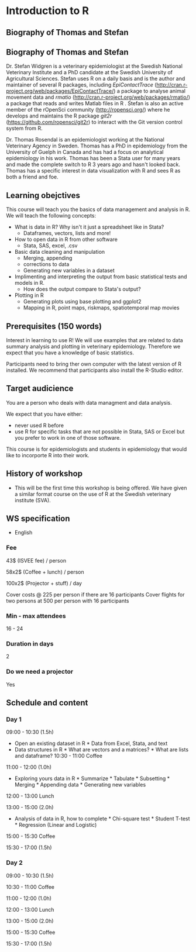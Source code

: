 # Introduction to R

## Biography of Thomas and Stefan

## Biography of Thomas and Stefan

Dr. Stefan Widgren is a veterinary epidemiologist at the Swedish
National Veterinary Institute and a PhD candidate at the Swedish
University of Agricultural Sciences. Stefan uses R on a daily basis
and is the author and maintainer of several R packages, including *EpiContactTrace*
(http://cran.r-project.org/web/packages/EpiContactTrace/) a package to
analyse animal movement data and *rmatio*
(http://cran.r-project.org/web/packages/rmatio/) a package that reads
and writes Matlab files in R . Stefan is also an
active member of the rOpenSci community (http://ropensci.org/) where
he develops and maintains the R package *git2r*
(https://github.com/ropensci/git2r) to interact with the Git version
control system from R.

Dr. Thomas Rosendal is an epidemiologist working at the
National Veterinary Agency in Sweden. Thomas has a PhD in
epidemiology from the University of Guelph in Canada and has had a
focus on analytical epidemiology in his work. Thomas has been a Stata
user for many years and made the complete switch to R 3 years ago and
hasn't looked back. Thomas has a specific interest in data visualization with
R and sees R as both a friend and foe.

## Learning obejctives

This course will teach you the basics of data management and  analysis in R. We will
teach the following concepts:

* What is data in R? Why isn't it just a spreadsheet like in Stata?
    * Dataframes, vectors, lists and more!
* How to open data in R from other software
    * Stata, SAS, excel, .csv
* Basic data cleaning and manipulation
    * Merging, appending
	* corrections to data
	* Generating new variables in a dataset
* Implimenting and interpreting the output from basic statistical tests
and models in R.
	* How does the output compare to Stata's output?
* Plotting in R
	* Generating plots using base plotting and ggplot2
	* Mapping in R, point maps, riskmaps, spatiotemporal map movies

## Prerequisites (150 words)

Interest in learning to use R! We will use examples that are related
to data summary analysis and plotting in veterinary
epidemiology. Therefore we expect that you have a knowledge of basic
statistics.

Participants need to bring ther own computer with the latest version
of R installed. We recommend that participants also install the
R-Studio editor.

## Target audicience

You are a person who deals with data managment and data analysis.

We expect that you have either:

* never used R before
* use R for specific tasks that are not possible in Stata, SAS or Excel but
you prefer to work in one of those software.

This course is for epidemiologists and students in epidemiology that
would like to incorporte R into their work.

## History of workshop

- This will be the first time this workshop is being offered. We have
  given a similar format course on the use of R at the Swedish veterinary institute (SVA).

## WS specification

- English

### Fee

43$ (ISVEE fee) / person

58x2$ (Coffee + lunch) / person

100x2$ (Projector + stuff) / day

Cover costs @ 225 per person if there are 16 participants
Cover flights for two persons at 500 per person with 16 participants

### Min - max attendees

16 - 24

### Duration in days

2

### Do we need a projector

Yes

## Schedule and content

### Day 1

09:00 - 10:30 (1.5h)

* Open an existing dataset in R
	    * Data from Excel, Stata, and text
* Data structures in R
        * What are vectors and a matrices?
		* What are lists and dataframe?
10:30 - 11:00 Coffee

11:00 - 12:00 (1.0h)

* Exploring yours data in R
        * Summarize
		* Tabulate
		* Subsetting
		* Merging
		* Appending data
		* Generating new variables

12:00 - 13:00 Lunch

13:00 - 15:00 (2.0h)

* Analysis of data in R, how to complete
		* Chi-square test
		* Student T-test
		* Regression (Linear and Logistic)


15:00 - 15:30 Coffee

15:30 - 17:00 (1.5h)


### Day 2

09:00 - 10:30 (1.5h)

10:30 - 11:00 Coffee

11:00 - 12:00 (1.0h)

12:00 - 13:00 Lunch

13:00 - 15:00 (2.0h)

15:00 - 15:30 Coffee

15:30 - 17:00 (1.5h)
